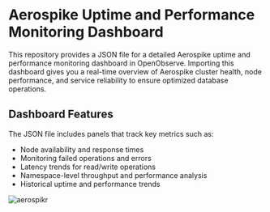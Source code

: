 # Aerospike Uptime and Performance Monitoring Dashboard

This repository provides a JSON file for a detailed Aerospike uptime and performance monitoring dashboard in OpenObserve. Importing this dashboard gives you a real-time overview of Aerospike cluster health, node performance, and service reliability to ensure optimized database operations.

## Dashboard Features
The JSON file includes panels that track key metrics such as:

- Node availability and response times
- Monitoring failed operations and errors
- Latency trends for read/write operations
- Namespace-level throughput and performance analysis
- Historical uptime and performance trends

![aerospikr](./screenshots/aerospike_dashboard.gif)